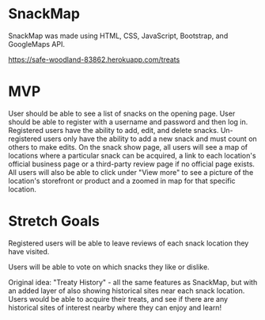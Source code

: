 # SnackMap
SnackMap was made using HTML, CSS, JavaScript, Bootstrap, and GoogleMaps API.

https://safe-woodland-83862.herokuapp.com/treats

# MVP
User should be able to see a list of snacks on the opening page. User should be able to register with a username and password and then log in. Registered users have the ability to add, edit, and delete snacks.
Un-registered users only have the ability to add a new snack and must count on others to make edits.
On the snack show page, all users will see a map of locations where a particular snack can be acquired, a link to each location's official business page or a third-party review page if no official page exists. All users will also be able to click under "View more" to see a picture of the location's storefront or product and a zoomed in map for that specific location.

# Stretch Goals
Registered users will be able to leave reviews of each snack location they have visited.

Users will be able to vote on which snacks they like or dislike.

Original idea: "Treaty History" - all the same features as SnackMap, but with an added layer of also showing historical sites near each snack location. Users would be able to acquire their treats, and see if there are any historical sites of interest nearby where they can enjoy and learn!
